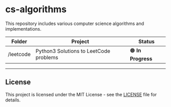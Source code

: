 # cs-algorithms
This repository includes various computer science algorithms and implementations.

| Folder | Project | Status |
|--------|---------|--------|
| /leetcode | Python3 Solutions to LeetCode problems | 🟠 **In Progress** |

---
## License

This project is licensed under the MIT License - see the [LICENSE](LICENSE) file for details.